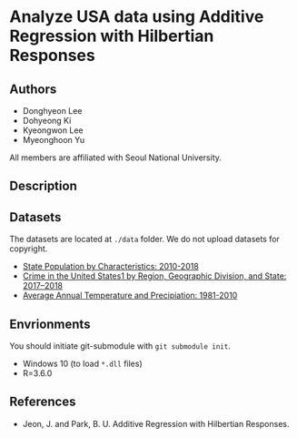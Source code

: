 # Analyze USA data using Additive Regression with Hilbertian Responses 

## Authors

* Donghyeon Lee
* Dohyeong Ki 
* Kyeongwon Lee
* Myeonghoon Yu

All members are affiliated with Seoul National University.

## Description

<!-- to be added -->

## Datasets

The datasets are located at `./data` folder. We do not upload datasets for copyright.

* [State Population by Characteristics: 2010-2018](https://www.census.gov/data/tables/time-series/demo/popest/2010s-state-detail.html)
* [Crime in the United States1 by Region, Geographic Division, and State: 2017–2018](https://ucr.fbi.gov/crime-in-the-u.s/2018/crime-in-the-u.s.-2018/tables/table-4)
* [Average Annual Temperature and Precipiation: 1981-2010](https://www.usclimatedata.com/)

## Envrionments

You should initiate git-submodule with `git submodule init`.

- Windows 10 (to load `*.dll` files)
- R=3.6.0

## References

* Jeon, J. and Park, B. U. Additive Regression with Hilbertian Responses.
